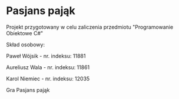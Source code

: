 # Pasjans pająk
Projekt przygotowany w celu zaliczenia przedmiotu "Programowanie Obiektowe C#"

Skład osobowy:

Paweł Wójsik - nr. indeksu: 11881

Aureliusz Wala - nr. indeksu: 11861

Karol Niemiec - nr. indeksu: 12035

Gra Pasjans pająk

